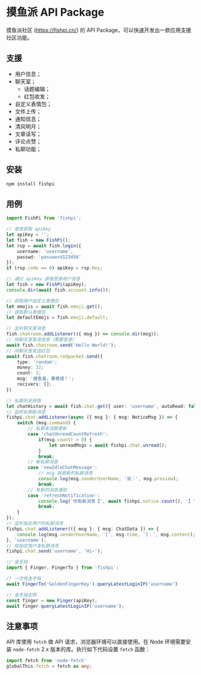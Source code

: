 # 摸鱼派 API Package
摸鱼派社区 (https://fishpi.cn/) 的 API Package，可以快速开发出一款应用支援社区功能。

## 支援
- 用户信息；
- 聊天室；
  - 话题编辑；
  - 红包收发；
- 自定义表情包；
- 文件上传；
- 通知信息；
- 清风明月；
- 文章读写；
- 评论点赞；
- 私聊功能；

## 安装

```bash
npm install fishpi
```

## 用例

```ts
import FishPi from 'fishpi';

// 登录获取 apiKey
let apiKey = '';
let fish = new FishPi();
let rsp = await fish.login({ 
    username: 'username', 
    passwd: 'password123456' 
});
if (rsp.code == 0) apiKey = rsp.Key;

// 通过 apiKey 获取登录用户信息
let fish = new FishPi(apiKey);
console.dir(await fish.account.info());

// 获取用户自定义表情包
let emojis = await fish.emoji.get();
// 获取默认表情包
let defaultEmoji = fish.emoji.default;

// 监听聊天室消息
fish.chatroom.addListener(({ msg }) => console.dir(msg));
// 向聊天室发送信息（需要登录）
await fish.chatroom.send('Hello World!');
// 向聊天室发送红包
await fish.chatroom.redpacket.send({
    type: 'random';
    money: 32;
    count: 2;
    msg: '摸鱼者，事竟成！';
    recivers: [];
})

// 私聊历史获取
let chatHistory = await fish.chat.get({ user: 'username', autoRead: false })
// 监听私聊新消息
fishpi.chat.addListener(async ({ msg }: { msg: NoticeMsg }) => {
    switch (msg.command) {
        // 私聊未读数更新
        case 'chatUnreadCountRefresh':
            if(msg.count! > 0) {
                let unreadMsgs = await fishpi.chat.unread();
            }
            break;
        // 新私聊消息
        case 'newIdleChatMessage':
            // msg 就是新的私聊消息
            console.log(msg.senderUserName, '说：', msg.preview);
            break;
        // 有新的消息通知
        case 'refreshNotification':
            console.log('你有新消息【', await fishpi.notice.count(), '】')
            break;
    }
});
// 监听指定用户的私聊消息
fishpi.chat.addListener(({ msg }: { msg: ChatData }) => {
    console.log(msg.senderUserName, '[', msg.time, ']：', msg.content);
}, 'username');
// 给指定用户发私聊消息
fishpi.chat.send('username', 'Hi~');

// 金手指
import { Finger, FingerTo } from 'fishpi';

// 一次性金手指
await FingerTo('GoldenFingerKey').queryLatestLoginIP('username')

// 金手指实例
const finger = new Finger(apiKey);
await finger.queryLatestLoginIP('username');

```

## 注意事项

API 库使用 `fetch` 做 API 请求，浏览器环境可以直接使用。在 Node 环境需要安装 `node-fetch` 2.x 版本的库。执行如下代码设置 `fetch` 函数：
```typescript
import fetch from 'node-fetch'
globalThis.fetch = fetch as any;
```